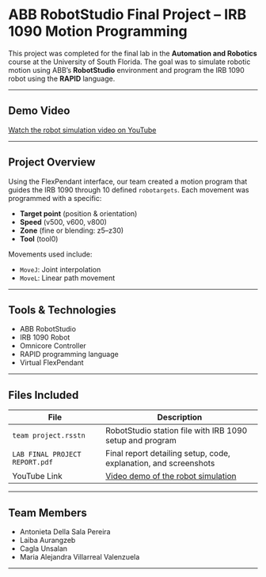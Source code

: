 # ABB RobotStudio Final Project – IRB 1090 Motion Programming

This project was completed for the final lab in the **Automation and Robotics** course at the University of South Florida. The goal was to simulate robotic motion using ABB’s **RobotStudio** environment and program the IRB 1090 robot using the **RAPID** language.

---

## Demo Video

 [Watch the robot simulation video on YouTube](https://youtu.be/tssr5Axr8LY?si=KUf3ufZqcbz-nNWc)

---

## Project Overview

Using the FlexPendant interface, our team created a motion program that guides the IRB 1090 through 10 defined `robotargets`. Each movement was programmed with a specific:

- **Target point** (position & orientation)
- **Speed** (v500, v600, v800)
- **Zone** (fine or blending: z5–z30)
- **Tool** (tool0)

Movements used include:
- `MoveJ`: Joint interpolation
- `MoveL`: Linear path movement

---

## Tools & Technologies

- ABB RobotStudio
- IRB 1090 Robot
- Omnicore Controller
- RAPID programming language
- Virtual FlexPendant

---

## Files Included

| File | Description |
|------|-------------|
| `team project.rsstn` | RobotStudio station file with IRB 1090 setup and program |
| `LAB FINAL PROJECT REPORT.pdf` | Final report detailing setup, code, explanation, and screenshots |
| YouTube Link | [Video demo of the robot simulation](https://youtu.be/tssr5Axr8LY?si=KUf3ufZqcbz-nNWc) |

---

## Team Members

- Antonieta Della Sala Pereira  
- Laiba Aurangzeb  
- Cagla Unsalan  
- Maria Alejandra Villarreal Valenzuela

---

